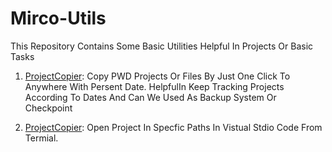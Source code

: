 # Mirco-Utils
This Repository Contains Some Basic Utilities Helpful In Projects Or Basic Tasks

1. [ProjectCopier](https://github.com/FireFlareDb/Mirco-Utils/blob/main/ProjectCopier.py): Copy PWD Projects Or Files By Just One Click To Anywhere With Persent Date. HelpfulIn                              Keep Tracking Projects According To Dates And Can We Used As Backup System Or Checkpoint

2. [ProjectCopier](https://github.com/FireFlareDb/Mirco-Utils/blob/main/VsCodeProjectOpen.sh): Open Project In Specfic Paths In Vistual Stdio Code From Termial. 
